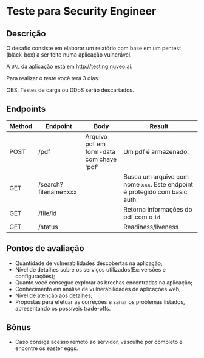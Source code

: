 # Teste para Security Engineer

## Descrição

O desafio consiste em elaborar um relatório com base em um pentest (black-box) a ser feito numa aplicação vulnerável.

A `URL` da aplicação está em http://testing.nuveo.ai.

Para realizar o teste você terá 3 dias.

OBS: Testes de carga ou DDoS serão descartados.

## Endpoints

|Method|Endpoint|Body|Result|
| --- | --- | --- | --- |
|POST|/pdf|Arquivo pdf em form-data com chave 'pdf'|Um pdf é armazenado. |
|GET|/search?filename=xxx|| Busca um arquivo com nome `xxx`. Este endpoint é protegido com basic auth. |
|GET|/file/id|| Retorna informações do pdf com o `id`. |
|GET|/status|| Readiness/liveness |

## Pontos de avaliação

- Quantidade de vulnerabilidades descobertas na aplicação;
- Nível de detalhes sobre os serviços utilizados(Ex: versões e configurações);
- Quanto você consegue explorar as brechas encontradas na aplicação;
- Conhecimento em análise de vulnerabilidades de aplicações web;
- Nível de atenção aos detalhes;
- Propostas para efetuar as correções e sanar os problemas listados, apresentando os possíveis trade-offs.

## Bônus

- Caso consiga acesso remoto ao servidor, vasculhe por completo e encontre os easter eggs.
